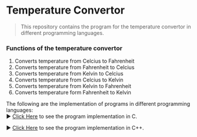 # Temperature Convertor
>This repository contains the program for the temperature convertor in different programming languages.

### Functions of the temperature convertor
1. Converts temperature from Celcius to Fahrenheit
2. Converts temperature from Fahrenheit to Celcius
3. Converts temperature from Kelvin to Celcius
4. Converts temperature from Celcius to Kelvin
5. Converts temperature from Kelvin to Fahrenheit
6. Converts temperature form Fahrenheit to Kelvin

The following are the implementation of programs in different programming languages: <br>
▶ [Click Here](/Temperature%20Convertor%20Using%20C%20Language/temperatureConvertor.c) to see the program implementation in C.

▶ [Click Here](/Temerature%20Convertor%20using%20C++/temperatureConvertor.cpp) to see the program implementation in C++.
